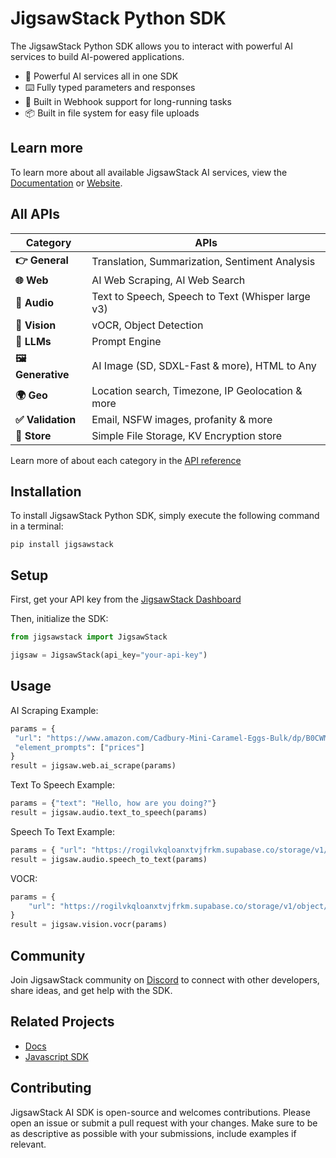 # JigsawStack Python SDK

The JigsawStack Python SDK allows you to interact with powerful AI services to build AI-powered applications.

- 🧩 Powerful AI services all in one SDK
- ⌨️ Fully typed parameters and responses
- 📡 Built in Webhook support for long-running tasks
- 📦 Built in file system for easy file uploads

## Learn more

To learn more about all available JigsawStack AI services, view the [Documentation](https://docs.jigsawstack.com) or [Website](https://jigsawstack.com).

## All APIs

| Category          | APIs                                              |
| ----------------- | ------------------------------------------------- |
| **👉 General**    | Translation, Summarization, Sentiment Analysis    |
| **🌐 Web**        | AI Web Scraping, AI Web Search                    |
| **🎵 Audio**      | Text to Speech, Speech to Text (Whisper large v3) |
| **👀 Vision**     | vOCR, Object Detection                            |
| **🧠 LLMs**       | Prompt Engine                                     |
| **🖼️ Generative** | AI Image (SD, SDXL-Fast & more), HTML to Any      |
| **🌍 Geo**        | Location search, Timezone, IP Geolocation & more  |
| **✅ Validation** | Email, NSFW images, profanity & more              |
| **📁 Store**      | Simple File Storage, KV Encryption store          |

Learn more of about each category in the [API reference](https://docs.jigsawstack.com/api-reference)

## Installation

To install JigsawStack Python SDK, simply execute the following command in a terminal:

```
pip install jigsawstack
```

## Setup

First, get your API key from the [JigsawStack Dashboard](https://jigsawstack.com/dashboard)

Then, initialize the SDK:

```py
from jigsawstack import JigsawStack

jigsaw = JigsawStack(api_key="your-api-key")
```

## Usage

AI Scraping Example:

```py
params = {
 "url": "https://www.amazon.com/Cadbury-Mini-Caramel-Eggs-Bulk/dp/B0CWM99G5W",
 "element_prompts": ["prices"]
}
result = jigsaw.web.ai_scrape(params)
```

Text To Speech Example:

```py
params = {"text": "Hello, how are you doing?"}
result = jigsaw.audio.text_to_speech(params)
```

Speech To Text Example:

```py
params = { "url": "https://rogilvkqloanxtvjfrkm.supabase.co/storage/v1/object/public/demo/Video%201737458382653833217.mp4?t=2024-03-22T09%3A50%3A49.894Z"}
result = jigsaw.audio.speech_to_text(params)
```

VOCR:

```py
params = {
    "url": "https://rogilvkqloanxtvjfrkm.supabase.co/storage/v1/object/public/demo/Collabo%201080x842.jpg?t=2024-03-22T09%3A22%3A48.442Z"
}
result = jigsaw.vision.vocr(params)
```

## Community

Join JigsawStack community on [Discord](https://discord.gg/dj8fMBpnqd) to connect with other developers, share ideas, and get help with the SDK.

## Related Projects

- [Docs](https://docs.jigsawstack.com)
- [Javascript SDK](https://github.com/JigsawStack/jigsawstack-js)

## Contributing

JigsawStack AI SDK is open-source and welcomes contributions. Please open an issue or submit a pull request with your changes. Make sure to be as descriptive as possible with your submissions, include examples if relevant.
